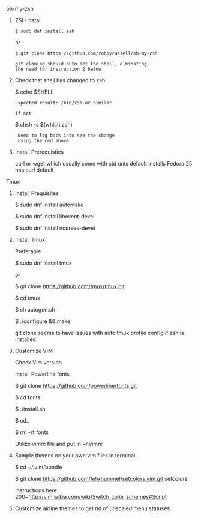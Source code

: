 oh-my-zsh

1. ZSH install
    
       $ sudo dnf install zsh
    
    or
 
       $ git clone https://github.com/robbyrussell/oh-my-zsh
		
       git cloning should auto set the shell, elminating 
	   the need for instruction 2 below

2. Check that shell has changed to zsh 

    $ echo $SHELL
	
	   Expected result: /bin/zsh or similar

	   if not
 
	$ chsh -s $(which zsh)
	
    	Need to log back into see the change
		using the cmd above

3. Install Prerequisties

	curl or wget which usually come with std unix default installs
	Fedora 25 has curl default

Tmux

1. Install Prequisites
	
	$ sudo dnf install automake

	$ sudo dnf install libevent-devel

	$ sudo dnf install ncurses-devel

2. Install Tmux

	Preferable
	
 	$ sudo dnf install tmux
	
	or

	$ git clone https://github.com/tmux/tmux.git

	$ cd tmux

	$ sh autogen.sh

	$ ./configure && make
        
	git clone seems to have issues with auto tmux profile config if zsh is installed


3. Customize VIM

    Check Vim version

    Install Powerline fonts

    $ git clone https://github.com/powerline/fonts.git

    $ cd fonts

    $ ./install.sh

    $ cd..
 
    $ rm -rf fonts

    Utilize vimrc file and put in ~/.vimrc

4.  Sample themes on your own vim files in terminal
    
    $ cd ~/.vim/bundle

    $ git clone https://github.com/felixhummel/setcolors.vim.git setcolors

    
    Instructions here:
    200~http://vim.wikia.com/wiki/Switch_color_schemes#Script

5. Customize airline themes to get rid of unscaled menu statuses
